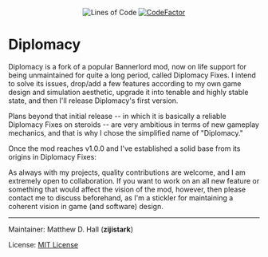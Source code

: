 <p align="center">
	<img src="https://tokei.rs/b1/github/DiplomacyTeam/Diplomacy?category=code" alt="Lines of Code"/>
	<a href="https://www.codefactor.io/repository/github/diplomacyteam/diplomacy"><img src="https://www.codefactor.io/repository/github/diplomacyteam/diplomacy/badge" alt="CodeFactor"/></a>
</p>

# Diplomacy

Diplomacy is a fork of a popular Bannerlord mod, now on life support for being unmaintained for quite a long period, called Diplomacy Fixes. I intend to solve its issues, drop/add a few features according to my own game design and simulation aesthetic, upgrade it into tenable and highly stable state, and then I'll release Diplomacy's first version.

Plans beyond that initial release -- in which it is basically a reliable Diplomacy Fixes on steroids -- are very ambitious in terms of new gameplay mechanics, and that is why I chose the simplified name of "Diplomacy."

Once the mod reaches v1.0.0 and I've established a solid base from its origins in Diplomacy Fixes:

As always with my projects, quality contributions are welcome, and I am extremely open to collaboration. If you want to work on an all new feature or something that would affect the vision of the mod, however, then please contact me to discuss beforehand, as I'm a stickler for maintaining a coherent vision in game (and software) design.

---

Maintainer: Matthew D. Hall (**zijistark**)

License: [MIT License](LICENSE)
